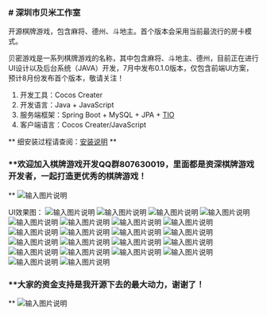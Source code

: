 ### # **深圳市贝米工作室** 


开源棋牌游戏，包含麻将、德州、斗地主。首个版本会采用当前最流行的房卡模式。

贝密游戏是一系列棋牌游戏的名称，其中包含麻将、斗地主、德州，目前正在进行UI设计以及后台系统（JAVA）开发，7月中发布0.1.0版本，仅包含前端UI方案，预计8月份发布首个版本，敬请关注！


1. 开发工具：Cocos Creater
1. 开发语言：Java + JavaScript
1. 服务端框架：Spring Boot + MySQL + JPA + [TIO](https://gitee.com/tywo45/t-io)
1. 客户端语言：Cocos Creater/JavaScript

 **
细安装过程请查阅：[安装说明](INSTALL.md)
 ** 
###  **欢迎加入棋牌游戏开发QQ群807630019，里面都是资深棋牌游戏开发者，一起打造更优秀的棋牌游戏！
** 
![输入图片说明](https://images.gitee.com/uploads/images/2019/0403/183541_167be7f0_4917846.jpeg "B5FB65BCD190423A01FAF3C400D265E0.jpg")

UI效果图：
![输入图片说明](https://git.oschina.net/uploads/images/2017/0719/192826_1d6f397f_1387891.png "屏幕截图.png")
![输入图片说明](https://git.oschina.net/uploads/images/2017/0709/131509_9a969010_1387891.jpeg "在这里输入图片标题")
![输入图片说明](https://git.oschina.net/uploads/images/2017/0719/192845_5526c6bf_1387891.png "屏幕截图.png")
![输入图片说明](https://git.oschina.net/uploads/images/2017/0719/192900_a0dee563_1387891.png "屏幕截图.png")
![输入图片说明](https://gitee.com/uploads/images/2018/0207/195255_ad05a8cb_1387891.jpeg "效果图-纯图片.jpg")
![输入图片说明](https://gitee.com/uploads/images/2018/0207/195243_390b844f_1387891.jpeg "效果图-纯文字.jpg")
![输入图片说明](https://gitee.com/uploads/images/2018/0207/195305_d45d0091_1387891.jpeg "效果图-转盘.jpg")
![输入图片说明](https://gitee.com/uploads/images/2018/0207/195314_2d4e051d_1387891.jpeg "效果图-转盘-领取.jpg")
![输入图片说明](https://gitee.com/uploads/images/2018/0207/195452_1490c010_1387891.jpeg "满领.jpg")
![输入图片说明](https://gitee.com/uploads/images/2018/0207/195459_8beb47dd_1387891.jpeg "首充.jpg")
![输入图片说明](https://gitee.com/uploads/images/2018/0207/195514_8527196e_1387891.jpeg "效果图-商城1.jpg")
![输入图片说明](https://gitee.com/uploads/images/2018/0207/195506_4dd396c1_1387891.jpeg "效果图-商城.jpg")
![输入图片说明](https://gitee.com/uploads/images/2018/0207/195522_68ecf0c7_1387891.jpeg "效果图-商城2.jpg")
![输入图片说明](https://gitee.com/uploads/images/2018/0207/195529_ae17e344_1387891.jpeg "效果图-商城3.jpg")
![输入图片说明](https://gitee.com/uploads/images/2018/0207/195537_a4b8cde8_1387891.jpeg "效果图-商城4.jpg")
![输入图片说明](https://gitee.com/uploads/images/2018/0207/195544_7185acc6_1387891.jpeg "效果图-商城5.jpg")
![输入图片说明](https://git.oschina.net/uploads/images/2017/0719/192913_d65bc3cd_1387891.png "屏幕截图.png")
![输入图片说明](https://git.oschina.net/uploads/images/2017/0719/192926_298b49ff_1387891.png "屏幕截图.png")
![输入图片说明](https://git.oschina.net/uploads/images/2017/0719/192938_28a2548f_1387891.png "屏幕截图.png")
![输入图片说明](https://git.oschina.net/uploads/images/2017/0719/192954_eeba8b49_1387891.png "屏幕截图.png")
![输入图片说明](https://git.oschina.net/uploads/images/2017/0719/193004_066f1ad5_1387891.png "屏幕截图.png")
![输入图片说明](https://git.oschina.net/uploads/images/2017/0709/131509_9a969010_1387891.jpeg "在这里输入图片标题")


###  **大家的资金支持是我开源下去的最大动力，谢谢了！
** 
![输入图片说明](https://images.gitee.com/uploads/images/2020/0103/174904_870c958c_4917846.jpeg "8.jpg")
